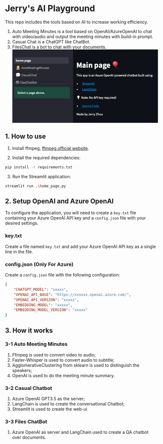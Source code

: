 # Jerry's AI Playground

This repo includes the tools based on AI to increase working efficiency.
1. Auto Meeting Minutes is a tool based on OpenAI/AzureOpenAI to chat with video/audio and output the meeting minutes with build-in prompt.
2. Casual Chat is a ChatGPT like ChatBot.
3. FilesChat is a bot to chat with your documents.
![Sample Screenshots](/img/home_page.png)

## 1. How to use


1. Install ffmpeg, [ffmpeg official website](https://ffmpeg.org/).

2. Install the required dependencies:

```bash
pip install -r requirements.txt
```
3. Run the Streamlit application:

```bash
streamlit run .\home_page.py
```

## 2. Setup OpenAI and Azure OpenAI
To configure the application, you will need to create a `key.txt` file containing your Azure OpenAI API key and a `config.json` file with your desired settings.

### key.txt

Create a file named `key.txt` and add your Azure OpenAI API key as a single line in the file.

### config.json (Only For Azure)

Create a `config.json` file with the following configuration:

```json
{
    "CHATGPT_MODEL": "xxxxx",
    "OPENAI_API_BASE": "https://xxxxxx.openai.azure.com/",
    "OPENAI_API_VERSION": "xxxxx",
    "EMBEDDING_MODEL": "xxxxx",
    "EMBEDDING_MODEL_VERSION": "xxxxx"
}
```

## 3. How it works
### 3-1 Auto Meeting Minutes
1. Ffmpeg is used to convert video to audio;
2. Faster-Whisper is used to convert audio to subtitle;
3. AgglomerativeClustering from sklearn is used to distinguish the speakers;
4. OpenAI is used to do the meeting minute summary.

### 3-2 Casual Chatbot
1. Azure OpenAI GPT3.5 as the server;
2. LangChain is used to create the conversational Chatbot;
3. Streamlit is used to create the web-ui

### 3-3 Files ChatBot
1. Azure OpenAI as server and LangChain used to create a QA chatbot over documents.
